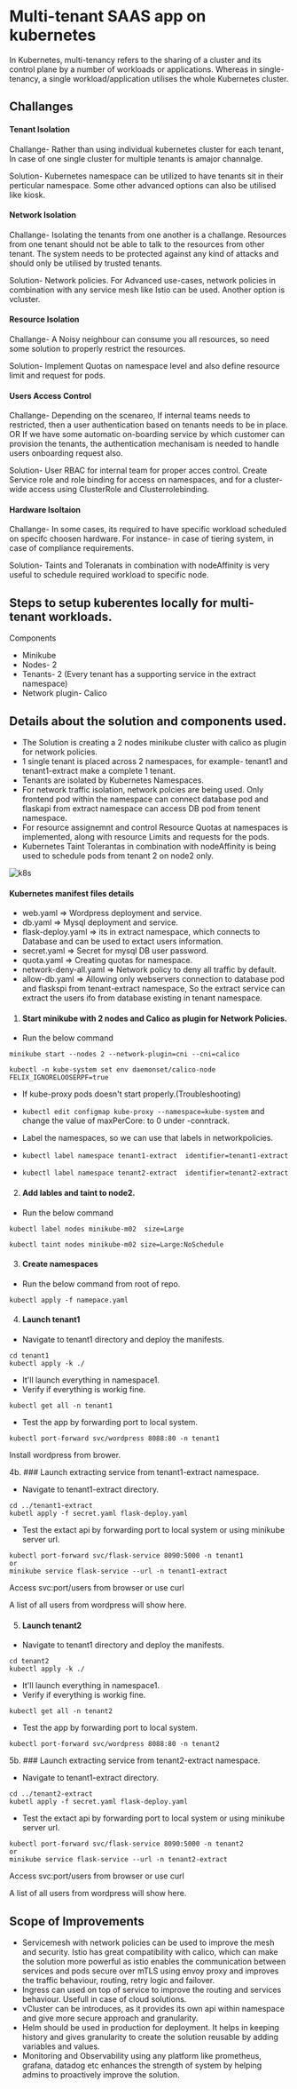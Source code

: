 
# Multi-tenant SAAS app on kubernetes

In Kubernetes, multi-tenancy refers to the sharing of a cluster and its control plane by a number of workloads or applications. Whereas in single-tenancy, a single workload/application utilises the whole Kubernetes cluster.

## Challanges

#### Tenant Isolation 
 Challange- Rather than using individual kubernetes cluster for each tenant, In case of one single cluster for multiple tenants is amajor channalge. 
 
 Solution- Kubernetes namespace can be utilized to have tenants sit in their perticular namespace. Some other advanced options can also be utilised like kiosk.

#### Network Isolation 
 Challange- Isolating the tenants from one another is a challange. Resources from one tenant should not be able to talk to the resources from other tenant. The system needs to be protected against any kind of attacks and should only be utilised by trusted tenants.
 
 Solution- Network policies. For Advanced use-cases, network policies in combination with any service mesh like Istio can be used. Another option is vcluster.

#### Resource Isolation
 Challange- A Noisy neighbour can consume you all resources, so need some solution to properly restrict the resources.
 
 Solution- Implement Quotas on namespace level and also define resource limit and request for pods.


#### Users Access Control
 Challange- Depending on the scenareo, If internal teams needs to restricted, then a user authentication based on tenants needs to be in place. OR If we have some automatic on-boarding service by which customer can provision the tenants, the authentication mechanisam is needed to handle users onboarding request also.
 
 Solution- User RBAC for internal team for proper acces control. Create Service role and role binding for access on namespaces, and for a cluster-wide access using ClusterRole and Clusterrolebinding.

#### Hardware Isoltaion 
 Challange- In some cases, its required to have specific workload scheduled on specifc choosen hardware. For instance- in case of tiering system, in case of compliance requirements.
 
 Solution- Taints and Toleranats in combination with nodeAffinity is very useful to schedule required workload to specific node.

 





## Steps to setup kuberentes locally for multi-tenant  workloads.
Components
- Minikube
- Nodes- 2
- Tenants- 2 (Every tenant has a supporting service in the extract namespace)
- Network plugin- Calico 






## Details about the solution and components used.

* The Solution is creating a 2 nodes minikube cluster with calico as plugin for network policies. 
* 1 single tenant is placed across 2 namespaces, for example- tenant1 and tenant1-extract make a complete 1 tenant.
* Tenants are isolated by Kubernetes Namespaces.                                                                 
* For network traffic isolation, network polcies are being used. Only frontend pod within the namespace can connect database pod and flaskapi from extract namespace can access DB pod from tenent namespace.                                            
* For resource assignemnt and control Resource Quotas at namespaces is implemented, along with resource Limits and requests for the pods.            
* Kubernetes Taint Tolerantas in combination with nodeAffinity is being used to schedule pods from tenant 2 on node2 only.                    

![k8s](multi-tenancy.png)

#### Kubernetes manifest files details
- web.yaml =>  Wordpress deployment and service.
- db.yaml => Mysql deployment and service.
- flask-deploy.yaml => its in extract namespace, which connects to Database and can be used to extact users information.
- secret.yaml => Secret for mysql DB user password.
- quota.yaml => Creating quotas for namespace.
- network-deny-all.yaml => Network policy to deny all traffic by default.
- allow-db.yaml => Allowing only webservers connection to database pod and flaskspi from tenant<number>-extract namespace, So the extract service can extract the users ifo from database existing in tenant namespace.


1. #### Start minikube with 2 nodes and Calico as plugin for Network Policies.
- Run the below command
```
minikube start --nodes 2 --network-plugin=cni --cni=calico 

kubectl -n kube-system set env daemonset/calico-node FELIX_IGNORELOOSERPF=true 
```
- If kube-proxy pods doesn't start properly.(Troubleshooting)

- `kubectl edit configmap kube-proxy --namespace=kube-system` and change the value of maxPerCore: to 0 under -conntrack.
-  Label the namespaces, so we can use that labels in networkpolicies.
- `kubectl label namespace tenant1-extract  identifier=tenant1-extract`
- `kubectl label namespace tenant2-extract  identifier=tenant2-extract`





2. #### Add lables and taint to node2.
- Run the below command
```
kubectl label nodes minikube-m02  size=Large

kubectl taint nodes minikube-m02 size=Large:NoSchedule
```


3. #### Create namespaces
- Run the below command from root of repo.
```
kubectl apply -f namepace.yaml
```

4. #### Launch tenant1
- Navigate to tenant1 directory and deploy the manifests.
```
cd tenant1
kubectl apply -k ./
```
- It'll launch everything in namespace1.
- Verify if everything is workig fine.
```
kubectl get all -n tenant1
```
- Test the app by forwarding port to local system.
```
kubectl port-forward svc/wordpress 8088:80 -n tenant1
```
Install wordpress from brower.

4b. ### Launch extracting service from tenant1-extract namespace.
- Navigate to tenant1-extract directory.
```
cd ../tenant1-extract
kubetl apply -f secret.yaml flask-deploy.yaml

```

- Test the extact api by forwarding port to local system or using minikube server url.
```
kubectl port-forward svc/flask-service 8090:5000 -n tenant1
or
minikube service flask-service --url -n tenant1-extract
```
Access svc:port/users from browser  or use curl 

A list of all users from wordpress will show here. 



5. #### Launch tenant2
- Navigate to tenant1 directory and deploy the manifests.
```
cd tenant2
kubectl apply -k ./
```
- It'll launch everything in namespace1.
- Verify if everything is workig fine.
```
kubectl get all -n tenant2
```
- Test the app by forwarding port to local system.
```
kubectl port-forward svc/wordpress 8088:80 -n tenant2
```

5b. ### Launch extracting service from tenant2-extract namespace.
- Navigate to tenant1-extract directory.
```
cd ../tenant2-extract
kubetl apply -f secret.yaml flask-deploy.yaml

```

- Test the extact api by forwarding port to local system or using minikube server url.
```
kubectl port-forward svc/flask-service 8090:5000 -n tenant2
or
minikube service flask-service --url -n tenant2-extract
```
Access svc:port/users from browser  or use curl 

A list of all users from wordpress will show here. 


## Scope of Improvements 

- Servicemesh with network policies can be used to improve the mesh and security. Istio has great compatibility with calico, which can make the solution more powerful as istio enables the communication between services and pods secure over mTLS using envoy proxy and improves the traffic behaviour, routing, retry logic and failover.
- Ingress can used on top of service to improve the routing and services behaviour. Usefull in case of cloud solutions.
- vCluster can be introduces, as it provides its own api within namespace and give more secure approach and granularity.
- Helm should be used in production for deployment. It helps in keeping history and gives granularity to create the solution reusable by adding variables and values.
- Monitoring and Observability using any platform like prometheus, grafana, datadog etc enhances the strength of system by helping admins to proactively improve the solution. 

```



